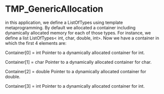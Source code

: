 # TMP_GenericAllocation

in this application, we define a ListOfTypes using template metaprogramming. 
By default we allocated a container including dynamically allocated memory for each of those types.
For instance, we define a list ListOfTypes< int, char, double, int>. Now we have a container in which the first 4 elements are:

Container[0] = int Pointer to a dynamically allocated container for int.
              
Container[1] = char Pointer to a dynamically allocated container for char.
              
Container[2] = double Pointer to a dynamically allocated container for double.

Container[3] = int Pointer to a dynamically allocated container for int.

